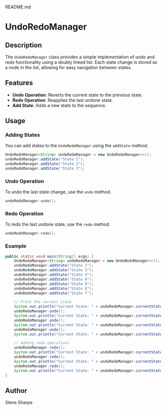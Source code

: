 ###

README.md

# UndoRedoManager

## Description

The `UndoRedoManager` class provides a simple implementation of undo and redo functionality using a doubly linked list. Each state change is stored as a node in the list, allowing for easy navigation between states.

## Features

- **Undo Operation**: Reverts the current state to the previous state.
- **Redo Operation**: Reapplies the last undone state.
- **Add State**: Adds a new state to the sequence.

## Usage

### Adding States

You can add states to the `UndoRedoManager` using the `addState` method.

```java
UndoRedoManager<String> undoRedoManager = new UndoRedoManager<>();
undoRedoManager.addState("State 1");
undoRedoManager.addState("State 2");
undoRedoManager.addState("State 3");
```

### Undo Operation

To undo the last state change, use the `undo` method.

```java
undoRedoManager.undo();
```

### Redo Operation

To redo the last undone state, use the `redo` method.

```java
undoRedoManager.redo();
```

### Example

```java
public static void main(String[] args) {
    UndoRedoManager<String> undoRedoManager = new UndoRedoManager<>();
    undoRedoManager.addState("State 1");
    undoRedoManager.addState("State 2");
    undoRedoManager.addState("State 3");
    undoRedoManager.addState("State 4");
    undoRedoManager.addState("State 5");
    undoRedoManager.addState("State 6");
    undoRedoManager.addState("State 7");

    // Print the current state
    System.out.println("Current State: " + undoRedoManager.currentState.state);
    undoRedoManager.undo();
    System.out.println("Current State: " + undoRedoManager.currentState.state);
    undoRedoManager.undo();
    System.out.println("Current State: " + undoRedoManager.currentState.state);
    undoRedoManager.undo();
    System.out.println("Current State: " + undoRedoManager.currentState.state);

    // Adding redo operations
    undoRedoManager.redo();
    System.out.println("Current State: " + undoRedoManager.currentState.state);
    undoRedoManager.redo();
    System.out.println("Current State: " + undoRedoManager.currentState.state);
    undoRedoManager.redo();
    System.out.println("Current State: " + undoRedoManager.currentState.state);
}
```

## Author

Steve Sharpe

```

```
